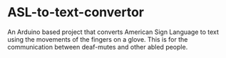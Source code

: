 # ASL-to-text-convertor
An Arduino based project that converts American Sign Language to text using the movements of the fingers on a glove. This is for the communication between deaf-mutes and other abled people.
